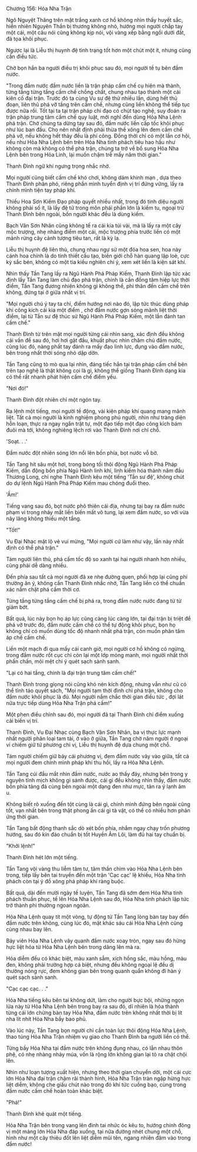 




Chương 156: Hỏa Nha Trận


Ngô Nguyệt Thăng trên mặt trắng xanh cơ hồ không nhìn thấy huyết sắc, hiển nhiên Nguyên Thần bị thương không nhỏ, hướng mọi người chắp tay một cái, một câu nói cũng không kịp nói, vội vàng xếp bằng ngồi dưới đất, đả tọa khôi phục.

Ngược lại là Liễu thị huynh đệ tình trạng tốt hơn một chút một ít, nhưng cũng cần điều tức.

Chờ bọn hắn ba người điều trị khôi phục sau đó, mọi người tề tụ bên đầm nước.

"Trong đầm nước đầm nước liền là trận pháp cấm chế cụ hiện mà thành, từng tầng từng tầng cấm chế chồng chất, chung nhau tạo thành một cái kiên cố đại trận. Trước đó ta cùng Vu sư đệ thử nhiều lần, dùng hết thủ đoạn, liên thủ phá vỡ tầng trên cấm chế, nhưng cũng liền không thể tiếp tục được nữa rồi. Tốt tại ta tại trận pháp chi đạo có chút tạo nghệ, suy đoán ra trận pháp trung tâm cấm chế quy luật, mới nghĩ đến dùng Hỏa Nha Lệnh phá trận. Chờ chúng ta dừng tay sau đó, đầm nước liền cấp tốc khôi phục như lúc ban đầu. Cho nên nhất định phải thừa thế xông lên đem cấm chế phá vỡ, nếu không hết thảy đều là phí công. Đồng thời chỉ có một lần cơ hội, nếu như Hỏa Nha Lệnh bên trên Hỏa Nha tinh phách tiêu hao hầu như không còn mà không có thể phá trận, chúng ta trở về bổ sung Hỏa Nha Lệnh bên trong Hỏa Linh, lại muốn chậm trễ mấy năm thời gian."

Thanh Đình ngữ khí ngưng trọng nhắc nhở.

Mọi người cũng biết cấm chế khó chơi, không dám khinh mạn , dựa theo Thanh Đình phân phó, riêng phần mình tuyển định vị trí đứng vững, lấy ra chính mình tiện tay pháp khí.

Thiếu Hoa Sơn Kiếm Đạo pháp quyết nhiều nhất, trong đó tinh diệu người không phải số ít, là lấy đệ tử trong môn phái phần lớn là kiếm tu, ngoại trừ Thanh Đình bên ngoài, bốn người khác đều là dùng kiếm.

Bạch Vân Sơn Nhân cũng không tế ra cái kia túi vải, mà là lấy ra một cây mộc trượng, nhẹ nhàng điểm một cái, mộc trượng phía trước liền có một mảnh rừng cây cảnh tượng tiêu tan, rất là kỳ lạ.

Liễu thị huynh đệ liên thủ, chung nhau ngự sử một đóa hoa sen, hoa này cánh hoa chính là do tinh thiết cấu tạo, biên giới chỗ hàn quang lập loè, cực kỳ sắc bén, không có một tia kiều nghiên chi ý, xem xét liền là kiện sát khí.

Nhìn thấy Tần Tang lấy ra Ngũ Hành Phá Pháp Kiếm, Thanh Đình lập tức xác định lấy Tần Tang làm chủ đạo phá trận, chính là cần đồng tâm hiệp lực thời điểm, Tần Tang đương nhiên không gì không thể, phi thân đến cấm chế trên không, đứng tại ở giữa nhất vị trí.

"Mọi người chú ý tay ta chỉ, điểm hướng nơi nào đó, lập tức thúc dùng pháp khí công kích cái kia một điểm , chờ đầm nước gợn sóng mãnh liệt thời điểm, lại từ Tần sư đệ thúc sử Ngũ Hành Phá Pháp Kiếm, một lần đánh tan cấm chế."

Thanh Đình từ trên mặt mọi người từng cái nhìn sang, xác định đều không cái vấn đề sau đó, hơi hơi gật đầu, khuất phục nhìn chăm chú đầm nước, cùng lúc đó, nàng phất tay đánh ra mấy đạo linh lực, đụng vào đầm nước, bên trong nhất thời sóng nhỏ dập dờn.

Tần Tang cũng tò mò qua lại nhìn, đáng tiếc hắn tại trận pháp cấm chế bên trên tạo nghệ là thật không coi là gì, không thể giống Thanh Đình dạng kia có thể rất nhanh phát hiện cấm chế điểm yếu.

"Nơi đó!"

Thanh Đình đột nhiên chỉ một ngón tay.

Ra lệnh một tiếng, mọi người tề động, vài kiện pháp khí quang mang mãnh liệt. Tất cả mọi người là kinh nghiệm phong phú người, nhìn như tràng diện hỗn loạn, thực ra ngay ngắn trật tự, một đạo tiếp một đạo công kích bám đuôi mà tới, không nghiêng lệch rơi vào Thanh Đình nơi chỉ chỗ.

'Soạt. . .'

Đầm nước đột nhiên sóng lớn nổi lên bốn phía, bọt nước vỗ bờ.

Tần Tang hít sâu một hơi, trong bóng tối thôi động Ngũ Hành Phá Pháp Kiếm, dẫn động bốn phía Ngũ Hành linh khí, linh kiếm hóa thành năm đầu Thương Long, chỉ nghe Thanh Đình kêu một tiếng 'Tần sư đệ', không chút do dự lệnh Ngũ Hành Phá Pháp Kiếm mau chóng đuổi theo.

'Ầm!'

Tiếng vang sau đó, bọt nước phô thiên cái địa, nhưng tại bay ra đầm nước phạm vi trong nháy mắt liền biến mất vô tung, lại xem đầm nước, so với vừa nãy lăng không thiếu một tầng.

"Tốt!"

Vu Đại Nhạc mặt lộ vẻ vui mừng, "Mọi người cứ làm như vậy, lần này nhất định có thể phá trận."

Tám người liên thủ, phá cấm tốc độ so xanh tại hai người nhanh hơn nhiều, cũng phải dễ dàng nhiều.

Đến phía sau tất cả mọi người đã xe nhẹ đường quen, phối hợp lại cũng phi thường ăn ý, không cần Thanh Đình nhắc nhở, Tần Tang liền có thể chuẩn xác nắm chặt phá cấm thời cơ.

Từng tầng từng tầng cấm chế bị phá ra, trong đầm nước nước đang từ từ giảm bớt.

Bất quá, lúc này bọn họ áp lực cũng càng lúc càng lớn, tại đại trận bị triệt để phá vỡ trước đó, đầm nước cấm chế có thể tự động khôi phục, bọn họ không chỉ có muốn dùng tốc độ nhanh nhất phá trận, còn muốn phân tâm áp chế cấm chế.

Liền một mạch đi qua mấy cái canh giờ, mọi người cơ hồ không có ngừng, trong đầm nước rốt cục chỉ còn lại một lớp mỏng manh, mọi người nhất thời phấn chấn, mỏi mệt chi ý quét sạch sành sanh.

"Lại có hai tầng, chính là đại trận trung tâm cấm chế!"

Thanh Đình trong giọng nói cũng khó nén kích động, nhưng vẫn như cũ có thể tỉnh táo quyết sách, "Mọi người tạm thời đình chỉ phá trận, không cho đầm nước khôi phục là đủ. Mọi người nắm chắc thời gian điều tức , đợi lát nữa trực tiếp dùng Hỏa Nha Trận phá cấm!"

Một phen điều chỉnh sau đó, mọi người đã tại Thanh Đình chỉ điểm xuống cải biến vị trí.

Thanh Đình, Vu Đại Nhạc cùng Bạch Vân Sơn Nhân, ba vị thực lực mạnh nhất người phân loại tam tài, ở vào ở giữa, Tần Tang chờ năm người ở ngoại vi chiếm giữ tứ phương chi vị, Liễu thị huynh đệ dựa chung một chỗ.

Tám người chiếm giữ bảy cái phương vị, đem đầm nước vây vào giữa, tất cả mọi người đem chính mình pháp khí thu hồi, lấy ra Hỏa Nha Lệnh.

Tần Tang cúi đầu mắt nhìn đầm nước, nước ao thấy đáy, nhưng bên trong y nguyên tĩnh mịch không gì sánh được, cái gì đều không nhìn thấy, đầm nước bốn phía tảng đá cùng bên ngoài một dạng đen như mực, tản ra ý lạnh âm u.

Không biết rõ xuống đến tột cùng là cái gì, chính mình đứng bên ngoài cũng tốt, vạn nhất bên trong thật phong ấn cái gì tà vật, có thể có nhiều hơn phản ứng thời gian.

Tần Tang bất động thanh sắc dò xét bốn phía, nhắm ngay chạy trốn phương hướng, sau đó kín đáo chuẩn bị tốt Huyền Âm Lôi, làm đủ hai tay chuẩn bị.

"Khởi lệnh!"

Thanh Đình hét lớn một tiếng.

Tần Tang vội vàng thu liễm tâm tư, tâm thần chìm vào Hỏa Nha Lệnh bên trong, tiếp lấy bên tai truyền đến một trận 'Cạc cạc' lệ khiếu, Hỏa Nha tinh phách còn tại ý đồ xông phá pháp khí ràng buộc.

Bất quá, dài đến mười ngày tế luyện, Tần Tang đã sớm đem Hỏa Nha tinh phách thuần phục, tế lên Hỏa Nha Lệnh sau đó, Hỏa Nha tinh phách lập tức trở thành phi thường ngoan ngoãn.

Hỏa Nha Lệnh quay tít một vòng, tự động từ Tần Tang lòng bàn tay bay đến đầm nước trên không, cùng lúc đó, mặt khác sáu cái Hỏa Nha Lệnh cũng cùng nhau bay lên.

Bảy viên Hỏa Nha Lệnh vây quanh đầm nước xoay tròn, ngay sau đó hừng hực liệt hỏa từ Hỏa Nha Lệnh bên trong dâng lên mà ra.

Hỏa diễm đều có khác biệt, màu xanh sẫm, xích hồng sắc, màu hồng, màu đen, không phải trường hợp cá biệt, nhưng đều không ngoại lệ đều dị thường nóng rực, đem không gian bên trong quanh quẩn không đi hàn ý quét sạch sành sanh.

"Cạc cạc cạc. . ."

Hỏa Nha tiếng kêu bên tai không dứt, làm cho người bực bội, những ngọn lửa này từ Hỏa Nha Lệnh bên trong bay ra sau đó, dĩ nhiên là hóa thành từng cái lớn chừng bàn tay Hỏa Nha, đầm nước trên không nhất thời bị lít nha lít nhít Hỏa Nha bầy bao phủ.

Vào lúc này, Tần Tang bọn người chỉ cần toàn lực thôi động Hỏa Nha Lệnh, thao túng Hỏa Nha Trận nhiệm vụ giao cho Thanh Đình ba người liền có thể.

Từng bầy Hỏa Nha tại đầm nước trên không đụng nhau, có lẫn nhau thôn phệ, có nhẹ nhàng nhảy múa, vốn là rộng lớn không gian lại tỏ ra chật chội lên.

Nhìn như loạn tượng xuất hiện, nhưng theo thời gian chuyển dời, một cái cực lớn Hỏa Nha đại trận chậm rãi thành hình, Hỏa Nha Trận tràn ngập hừng hực liệt diễm, không che giấu chút nào trong đó khí tức cuồng bạo, cùng trong đầm nước cấm chế hoàn toàn khác biệt.

"Phá!"

Thanh Đình khẽ quát một tiếng.

Hỏa Nha Trận bên trong vang lên đinh tai nhức óc kêu to, hướng chính đông vị một mảng lớn Hỏa Nha đáp xuống, tại nửa đường nhét chung một chỗ, hình như một cây thiêu đốt lên liệt diễm mũi tên, ngang nhiên đâm vào trong đầm nước!




